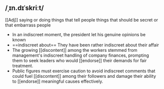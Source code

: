 ## /ˌɪn.dɪˈskriːt/  
[[Adj]]
saying or doing things that tell people things that should be secret or that embarrass people

- In an indiscreet moment, the president let his genuine opinions be known
- ==indiscreet about== They have been rather indiscreet about their affair
- The growing [[discontent]] among the workers stemmed from management's indiscreet handling of company finances, prompting them to seek leaders who would [[endorse]] their demands for fair treatment.
- Public figures must exercise caution to avoid indiscreet comments that could fuel [[discontent]] among their followers and damage their ability to [[endorse]] meaningful causes effectively.